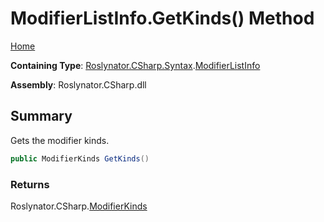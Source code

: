 <a name="_Top"></a>

# ModifierListInfo\.GetKinds\(\) Method

[Home](../../../../../README.md#_Top)

**Containing Type**: [Roslynator.CSharp.Syntax](../../README.md#_Top)\.[ModifierListInfo](../README.md#_Top)

**Assembly**: Roslynator\.CSharp\.dll

## Summary

Gets the modifier kinds\.

```csharp
public ModifierKinds GetKinds()
```

### Returns

Roslynator\.CSharp\.[ModifierKinds](../../../ModifierKinds/README.md#_Top)

